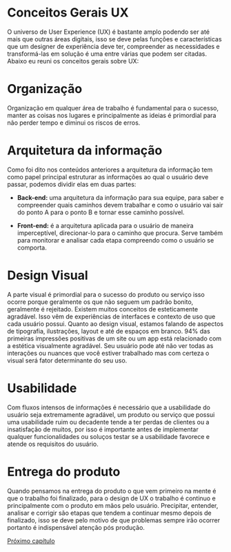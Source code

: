 # Conceitos Gerais UX

O universo de User Experience (UX) é bastante amplo podendo ser até mais que outras áreas digitais, isso se deve pelas funções e características que um designer de experiência deve ter, compreender as necessidades e transformá-las em solução é uma entre várias que podem ser citadas. Abaixo eu reuni os conceitos gerais sobre UX:

# Organização

Organização em qualquer área de trabalho é fundamental para o sucesso, manter as coisas nos lugares e principalmente as ideias é primordial para não perder tempo e diminui os riscos de erros.

# Arquitetura da informação 

Como foi dito nos conteúdos anteriores a arquitetura da informação tem como papel principal estruturar as informações ao qual o usuário deve passar, podemos dividir elas em duas partes:

* **Back-end:** uma arquitetura da informação para sua equipe, para saber e compreender quais caminhos devem trabalhar e como o usuário vai sair do ponto A para o ponto B e tornar esse caminho possível.

* **Front-end:** é a arquitetura aplicada para o usuário de maneira imperceptível, direcionar-lo para o caminho que procura.
Serve também para monitorar e analisar cada etapa compreendo como o usuário se comporta.

# Design Visual

A parte visual é primordial para o sucesso do produto ou serviço isso ocorre porque geralmente os que não seguem um padrão bonito, geralmente é rejeitado. Existem muitos conceitos de esteticamente agradável. Isso vêm de experiências de interfaces e contexto de uso que cada usuário possui. Quanto ao design visual, estamos falando de aspectos de tipografia, ilustrações, layout e até de espaços em branco. 94% das primeiras impressões positivas de um site ou um app está relacionado com a estética visualmente agradável. Seu usuário pode até não ver todas as interações ou nuances que você estiver trabalhado mas com certeza o visual será fator determinante do seu uso.

# Usabilidade 

Com fluxos intensos de informações é necessário que a usabilidade do usuário seja extremamente agradável, um produto ou serviço que possui uma usabilidade ruim ou decadente tende a ter perdas de clientes ou a insatisfação de muitos, por isso é importante antes de implementar qualquer funcionalidades ou soluços testar se a usabilidade favorece e atende os requisitos do usuário.

# Entrega do produto 

Quando pensamos na entrega do produto o que vem primeiro na mente é que o trabalho foi finalizado, para o design de UX o trabalho é continuo e principalmente com o produto em mãos pelo usuário. Precipitar, entender, analisar e corrigir são etapas que tendem a continuar mesmo depois de finalizado, isso se deve pelo motivo de que problemas sempre irão ocorrer portanto é indispensável atenção pós produção.

[Próximo capítulo](../11%20Teste%20AB/Testes%20A_B.md)